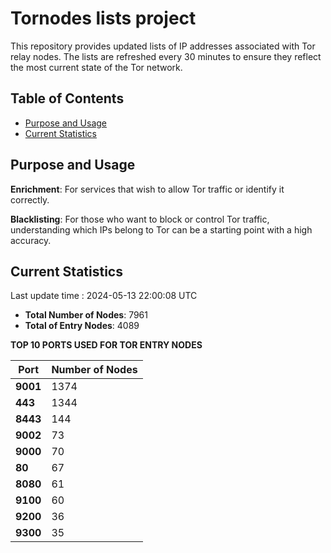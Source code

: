 # Tornodes lists project

This repository provides updated lists of IP addresses associated with Tor relay nodes. The lists are refreshed every 30 minutes to ensure they reflect the most current state of the Tor network.

## Table of Contents

- [Purpose and Usage](#purpose-and-usage)
- [Current Statistics](#current-statistics)


## Purpose and Usage

**Enrichment**: For services that wish to allow Tor traffic or identify it correctly.

**Blacklisting**: For those who want to block or control Tor traffic, understanding which IPs belong to Tor can be a starting point with a high accuracy.

## Current Statistics

Last update time : 2024-05-13 22:00:08 UTC

- **Total Number of Nodes**: 7961
- **Total of Entry Nodes**: 4089

**TOP 10 PORTS USED FOR TOR ENTRY NODES**

| **Port** | **Number of Nodes** |
|------|-----------------|
| **9001**   | 1374  |
| **443**   | 1344  |
| **8443**   | 144  |
| **9002**   | 73  |
| **9000**   | 70  |
| **80**   | 67  |
| **8080**   | 61  |
| **9100**   | 60  |
| **9200**   | 36  |
| **9300**   | 35  |


